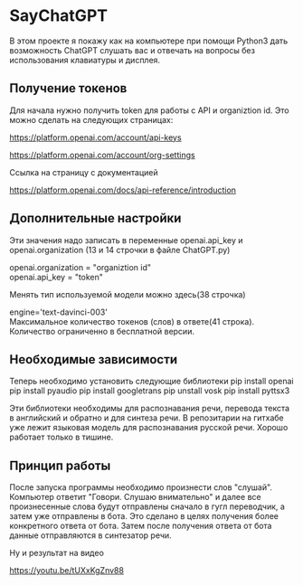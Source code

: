 # SayChatGPT

В этом проекте я покажу как на компьютере при помощи Python3 дать возможность ChatGPT слушать вас и отвечать на вопросы без использования клавиатуры и дисплея.

<h2>Получение токенов</h2>

Для начала нужно получить token для работы с API и organiztion id. Это можно сделать на следующих страницах:

https://platform.openai.com/account/api-keys

https://platform.openai.com/account/org-settings

Ссылка на страницу с документацией

https://platform.openai.com/docs/api-reference/introduction

<h2>Дополнительные настройки</h2>

Эти значения надо записать в переменные openai.api_key и openai.organization (13 и 14 строчки в файле ChatGPT.py)

openai.organization = "organiztion id"</br>
openai.api_key = "token"</br>

Менять тип используемой модели можно здесь(38 строчка)

engine='text-davinci-003'</br>
Максимальное количество токенов (слов) в ответе(41 строка). Количество ограниченно в бесплатной версии.

<h2>Необходимые зависимости</h2>

Теперь необходимо установить следующие библиотеки
pip install openai
pip install pyaudio
pip install googletrans
pip unstall vosk
pip install pyttsx3

Эти библиотеки необходимы для распознавания речи, перевода текста в английский и обратно и для синтеза речи. В репозитарии на гитхабе уже лежит языковая модель для распознавания русской речи. Хорошо работает только в тишине.

<h2>Принцип работы</h3>

После запуска программы необходимо произнести слов "слушай". Компьютер ответит "Говори. Слушаю внимательно" и далее все произнесенные слова будут отправлены сначало в гугл переводчик, а затем уже отправлены в бота. Это сделано в целях получения более конкретного ответа от бота. Затем после получения ответа от бота данные отправляются в синтезатор речи.

Ну и результат на видео

https://youtu.be/tUXxKgZnv88
